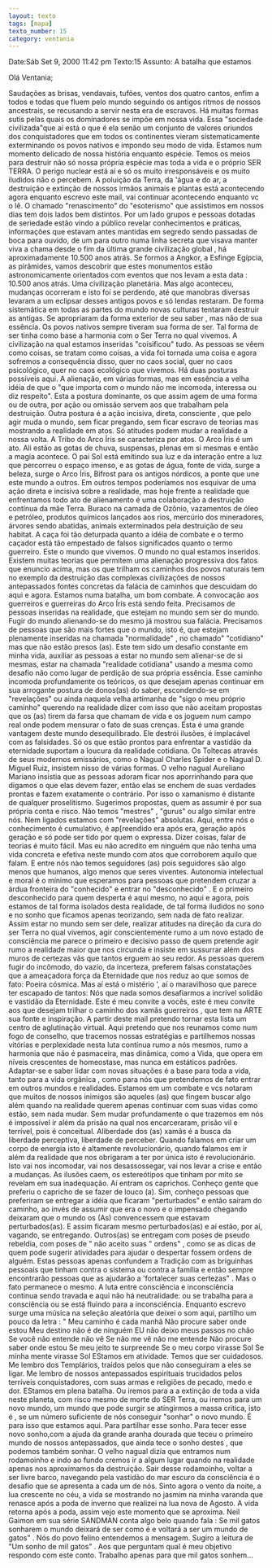 ```yaml
---
layout: texto
tags: [mapa]
texto_number: 15
category: ventania
---
```

Date:Sáb Set 9, 2000 11:42 pm
Texto:15
Assunto: A batalha que estamos

Olá Ventania;

Saudações as brisas, vendavais, tufões, ventos dos quatro cantos, enfim a todos e todas que fluem pelo mundo seguindo os antigos ritmos de nossos ancestrais, se recusando a servir nesta era de escravos. 
Há muitas formas sutis pelas quais os dominadores se impõe em nossa vida. 
Essa "sociedade civilizada"que aí está o que é ela senão um conjunto de valores oriundos dos conquistadores que em todos os continentes vieram sistematicamente exterminando os povos nativos e impondo seu modo de vida. 
Estamos num momento delicado de nossa história enquanto espécie. 
Temos os meios para destruir não só nossa própria espécie mas toda a vida e o próprio SER TERRA. 
O perigo nuclear está aí e só os muito irresponsáveis e os muito iludidos não o percebem. 
A poluição da Terra, da 'água e do ar, a destruição e extinção de nossos irmãos animais e plantas está acontecendo agora enquanto escrevo este mail, vai continuar acontecendo enquanto vc o lê. 
O chamado "renascimento" do "esoterismo" que assistimos em nossos dias tem dois lados bem distintos. 
Por um lado grupos e pessoas dotadas de seriedade estão vindo a público revelar conhecimentos e práticas, informações que estavam antes mantidas em segredo sendo passadas de boca para ouvido, de um para outro numa linha secreta que visava manter viva a chama desde o fim da última grande civilização global , há aproximadamente 10.500 anos atrás. 
Se formos a Angkor, a Esfinge Egípcia, as pirâmides, vamos descobrir que estes monumentos estão astronomicamente orientados com eventos que nos levam a esta data : 10.500 anos atrás. 
Uma civilização planetária. 
Mas algo aconteceu, mudanças ocorreram e isto foi se perdendo, até que manobras diversas levaram a um eclipsar desses antigos povos e só lendas restaram. 
De forma sistemática em todas as partes do mundo novas culturas tentaram destruir as antigas. 
Se apropriaram da forma exterior de seu saber , mas não de sua essência. 
Os povos nativos sempre tiveram sua forma de ser. 
Tal forma de ser tinha como base a harmonia com o Ser Terra no qual vivemos. 
A civilização na qual estamos inseridas "coisificou" tudo. 
As pessoas se vêem como coisas, se tratam como coisas, a vida foi tornada uma coisa e agora sofremos a consequência disso, quer no caos social, quer no caos psicológico, quer no caos ecológico que vivemos. 
Há duas posturas possíveis aqui. 
A alienação, em várias formas, mas em essência a velha idéia de que o "que importa com o mundo não me incomoda, interessa ou diz respeito". 
Esta a postura dominante, os que assim agem de uma forma ou de outra, por ação ou omissão servem aos que trabalham pela destruição. 
Outra postura é a ação incisiva, direta, consciente , que pelo agir muda o mundo, sem ficar pregando, sem ficar escravo de teorias mas mostrando a realidade em atos. 
Só atitudes podem mudar a realidade a nossa volta. 
A Tribo do Arco Íris se caracteriza por atos. 
O Arco Íris é um ato. 
Ali estão as gotas de chuva, suspensas, plenas em si mesmas e então a magia acontece. 
O pai Sol está emitindo sua luz e da interação entre a luz que percorreu o espaço imenso, e as gotas de água, fonte de vida, surge a beleza, surge o Arco Íris, Bifrost para os antigos nórdicos, a ponte que une este mundo a outros. 
Em outros tempos poderíamos nos esquivar de uma ação direta e incisiva sobre a realidade, mas hoje frente a realidade que enfrentamos todo ato de alienamento é uma colaboração a destruição contínua da mãe Terra. 
Buraco na camada de Ozônio, vazamentos de óleo e petróleo, produtos químicos lançados aos rios, mercúrio dos mineradores, árvores sendo abatidas, animais exterminados pela destruição de seu habitat. 
A caça foi tão deturpada quanto a idéia de combate e o termo caçador está tão empestado de falsos significados quanto o termo guerreiro. 
Este o mundo que vivemos. 
O mundo no qual estamos inseridos. 
Existem muitas teorias que permitem uma alienação progressiva dos fatos que enuncio acima, mas os que trilham os caminhos dos povos naturais tem no exemplo da destruição das complexas civilizações de nossos antepassados fontes concretas da falácia de caminhos que descuidam do aqui e agora. 
Estamos numa batalha, um bom combate. 
A convocação aos guerreiros e guerreiras do Arco Íris está sendo feita. 
Precisamos de pessoas inseridas na realidade, que estejam no mundo sem ser do mundo. 
Fugir do mundo alienando-se do mesmo já mostrou sua falácia. 
Precisamos de pessoas que são mais fortes que o mundo, isto é, que estejam plenamente inseridas na chamada "normalidade" , no chamado" "cotidiano" mas que não estão presos (as). 
Este tem sido um desafio constante em minha vida, auxiliar as pessoas a estar no mundo sem alienar-se de si mesmas, estar na chamada "realidade cotidiana" usando a mesma como desafio não como lugar de perdição de sua própria essência. 
Esse caminho incomoda profundamente os teóricos, os que desejam apenas continuar em sua arrogante postura de donos(as) do saber, escondendo-se em "revelações" ou ainda naquela velha artimanha de "sigo o meu próprio caminho" querendo na realidade dizer com isso que não aceitam propostas que os (as) tirem da farsa que chamam de vida e os joguem num campo real onde podem mensurar o fato de suas crenças. 
Esta é uma grande vantagem deste mundo desequilibrado. 
Ele destrói ilusões, é implacável com as falsidades. 
Só os que estão prontos para enfrentar a vastidão da eternidade suportam a loucura da realidade cotidiana. 
Os Toltecas através de seus modernos emissários, como o Nagual Charles Spider e o Nagual D. Miguel Ruiz, insistem nisso de várias formas. 
O velho nagual Aureliano Mariano insistia que as pessoas adoram ficar nos aporrinhando para que digamos o que elas devem fazer, então elas se enchem de suas verdades prontas e fazem exatamente o contrário. 
Por isso o xamanismo é distante de qualquer proselitismo. 
Sugerimos propostas, quem as assumir é por sua própria conta e risco. 
Não temos "mestres" , "gurus" ou algo similar entre nós. 
Nem ligados estamos com "revelações" absolutas. 
Aqui, entre nós o conhecimento é cumulativo, é ap[reendido era após era, geração após geração e só pode ser tido por quem o expressa. 
Dizer coisas, falar de teorias é muito fácil. 
Mas eu não acredito em ninguém que não tenha uma vida concreta e efetiva neste mundo com atos que corroborem aquilo que falam. 
E entre nós nào temos seguidores (as) pois seguidores são algo menos que humanos, algo menos que seres viventes. 
Autonomia intelectual e moral é o mínimo que esperamos para pessoas que pretendem cruzar a árdua fronteira do "conhecido" e entrar no "desconhecido" . 
E o primeiro desconhecido para quem desperta é aqui mesmo, no aqui e agora, pois estamos de tal forma isolados desta realidade, de tal forma iludidos no sono e no sonho que ficamos apenas teorizando, sem nada de fato realizar. 
Assim estar no mundo sem ser dele, realizar atitudes na direção da cura do ser Terra no qual vivemos, agir conscientemente rumo a um novo estado de consciência me parece o primeiro e decisivo passo de quem pretende agir rumo a realidade maior que nos circunda e insiste em sussurrar além dos muros de certezas vãs que tantos erguem ao seu redor. 
As pessoas querem fugir do incômodo, do vazio, da incerteza, preferem falsas constatações que a ameaçadora força da Eternidade que nos reduz ao que somos de fato: Poeira cósmica. 
Mas aí está o mistério ', aí o maravilhoso que parece ter escapado de tantos: 
Nós que nada somos desafiarmos a incrível solidão e vastidão da Eternidade. 
Este é meu convite a vocês, este é meu convite aos que desejam trilhar o caminho dos xamãs guerreiros , que tem na ARTE sua fonte e inspiração. 
A partir deste mail pretendo tornar esta lista um centro de aglutinação virtual. 
Aqui pretendo que nos reunamos como num fogo de conselho, que tracemos nossas estratégias e partilhemos nossas vitórias e perplexidade nesta luta contínua rumo a nós mesmos, rumo a harmonia que não é pasmaceira, mas dinâmica, como a Vida, que opera em níveis crescentes de homeostase, mas nunca em estáticos padrões. 
Adaptar-se e saber lidar com novas situações é a base para toda a vida, tanto para a vida orgânica , como para nós que pretendemos de fato entrar em outros mundos e realidades. 
Estamos em um combate e vcs notaram que muitos de nossos inimigos são aqueles (as) que fingem buscar algo além quando na realidade querem apenas continuar com suas vidas como estão, sem nada mudar. 
Sem mudar profundamente o que trazemos em nós é impossível ir além da prisão na qual nos encarceraram, prisão vil e terrível, pois é conceitual. 
Aliberdade dos (as) xamãs é a busca da liberdade perceptiva, liberdade de perceber. 
Quando falamos em criar um corpo de energia isto é altamente revolucionário, quando falamos em ir além da realidade que nos obrigaram a ter por única isto é revolucionário. 
Isto vai nos incomodar, vai nos desassossegar, vai nos levar a crise e então a mudanças. 
As ilusões caem, os estereótipos que tinham por mito se revelam em sua inadequação. 
Aí entram os caprichos. 
Conheço gente que preferiu o capricho de se fazer de louco (a). 
Sim, conheço pessoas que preferiram se entregar a idéia que ficaram "perturbados" e então saíram do caminho, ao invés de assumir que era o novo e o impensado chegando deixaram que o mundo os (As) convencessem que estavam perturbados(as). 
E assim ficaram mesmo perturbados(as) e aí estão, por aí, vagando, se entregando. 
Outros(as) se entregam com poses de pseudo rebeldia, com poses de " não aceito suas " ordens" , como se as dicas de quem pode sugerir atividades para ajudar o despertar fossem ordens de alguém. 
Estas pessoas apenas confundem a Tradição com as briguinhas pessoais que tinham contra o sistema ou contra a família e então sempre encontrarão pessoas que as ajudarão a 'fortalecer suas certezas" . 
Mas o fato permanece o mesmo. 
A luta entre consciência e inconsciência continua sendo travada e aqui não há neutralidade: ou se trabalha para a consciência ou se está fluindo para a inconsciência. 
Enquanto escrevo surge uma música na seleção aleatória que deixei o som aqui, partilho um pouco da letra : 
" Meu caminho é cada manhã 
Não procure saber onde estou 
Meu destino não é de ninguém 
EU não deixo meus passos no chão 
Se você não entende não vê 
Se não me vê não me entende 
Não procure saber onde estou 
Se meu jeito te surpreende 
Se o meu corpo virasse Sol 
Se minha mente virasse Sol 
EStamos em atividade. 
Temos que ser cuidadosos. 
Me lembro dos Templários, traídos pelos que não conseguiram a eles se ligar. 
Me lembro de nossos antepassados espirituais trucidados pelos terríveis conquistadores, com suas armas e religiões de pecado, medo e dor. 
EStamos em plena batalha. 
Ou iremos para a a extinção de toda a vida neste planeta, com risco mesmo de morte do SER Terra, ou iremos para um novo mundo, um mundo que pode surgir se atingirmos a massa critica, isto é , se um número suficiente de nós conseguir "sonhar" o novo mundo. 
É para isso que estamos aqui. 
Para partilhar esse sonho. 
Para tecer esse novo sonho,com a ajuda da grande aranha dourada que teceu o primeiro mundo de nossos antepassados, que ainda tece o sonho destes , que podemos também sonhar. 
O velho nagual dizia que entramos num rodamoinho e indo ao fundo cremos ir a algum lugar quando na realidade apenas nos aproximamos da destruição. 
Sair desse rodamoinho, voltar a ser livre barco, navegando pela vastidão do mar escuro da consciência é o desafio que se apresenta a cada um de nós. 
Sinto agora o vento da noite, a lua crescente no céu, a vida se mostrando no jasmim na minha varanda que renasce após a poda de inverno que realizei na lua nova de Agosto. 
A vida retorna após a poda, assim vejo este momento que se aproxima. 
Neil Gaimon em sua série SANDMAN conta algo belo quando fala : Se mil gatos sonharem o mundo deixará de ser como é e voltará a ser um mundo de gatos" . 
Nós do povo felino entendemos a mensagem. 
Sugiro a leitura de "Um sonho de mil gatos" . 
Aos que perguntam qual é meu objetivo respondo com este conto. 
Trabalho apenas para que mil gatos sonhem...